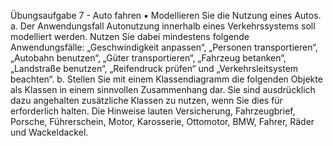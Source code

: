 Übungsaufgabe 7 - Auto fahren
▪ Modellieren Sie die Nutzung eines Autos.
a. Der Anwendungsfall Autonutzung innerhalb eines
Verkehrssystems soll modelliert werden. Nutzen Sie dabei
mindestens folgende Anwendungsfälle: „Geschwindigkeit
anpassen“, „Personen transportieren“, „Autobahn benutzen“,
„Güter transportieren“, „Fahrzeug betanken“, „Landstraße
benutzen“, „Reifendruck prüfen“ und „Verkehrsleitsystem
beachten“.
b. Stellen Sie mit einem Klassendiagramm die folgenden Objekte
als Klassen in einem sinnvollen Zusammenhang dar. Sie sind
ausdrücklich dazu angehalten zusätzliche Klassen zu nutzen,
wenn Sie dies für erforderlich halten. Die Hinweise lauten
Versicherung, Fahrzeugbrief, Porsche, Führerschein, Motor,
Karosserie, Ottomotor, BMW, Fahrer, Räder und Wackeldackel.
